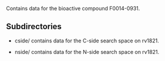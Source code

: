 Contains data for the bioactive compound F0014-0931.

## Subdirectories

- cside/ contains data for the C-side search space on rv1821.

- nside/ contains data for the N-side search space on rv1821.

